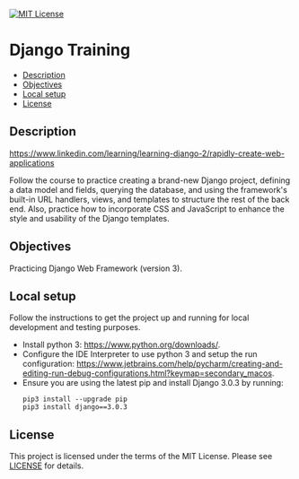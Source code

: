 [![MIT License](https://img.shields.io/badge/License-MIT-green.svg)](LICENSE.md)

# Django Training

* [Description](#description)
* [Objectives](#objectives)
* [Local setup](#local-setup)
* [License](#license)

## Description
https://www.linkedin.com/learning/learning-django-2/rapidly-create-web-applications

Follow the course to practice creating a brand-new Django project, defining a data model and fields, querying the 
database, and using the framework's built-in URL handlers, views, and templates to structure the rest of the back end. 
Also, practice how to incorporate CSS and JavaScript to enhance the style and usability of the Django templates.

## Objectives
Practicing Django Web Framework (version 3).

## Local setup
Follow the instructions to get the project up and running for local development and testing purposes.
- Install python 3: https://www.python.org/downloads/.
- Configure the IDE Interpreter to use python 3 and setup the run configuration: 
https://www.jetbrains.com/help/pycharm/creating-and-editing-run-debug-configurations.html?keymap=secondary_macos.
- Ensure you are using the latest pip and install Django 3.0.3 by running: 
    ```
    pip3 install --upgrade pip
    pip3 install django==3.0.3
    ```

## License
This project is licensed under the terms of the MIT License.
Please see [LICENSE](LICENSE.md) for details.